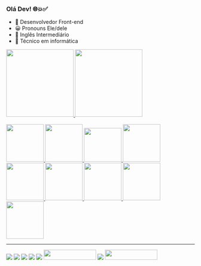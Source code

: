 ### Olá Dev! 🌐💥✅
- 🔭 Desenvolvedor Front-end
- 😀 Pronouns Ele/dele
- 🛑 Inglês Intermediário
- 🥇 Técnico em informática
<div>
   <a href="https://"luizhenrique449944">
    <img height="180em" src="https://github-readme-stats.vercel.app/api?username=luizhenrique449944&show_icons=true&theme=radical&include_all_commits=true&count_private=true"/>
    <img height="180em" src="https://github-readme-stats.vercel.app/api/top-langs/?username=luizhenrique449944&layout=compact&langs_count=16&theme=radical"/>
</div>
<div style="display: inline_block"><br>
    <img align="center alt="Luiz-HTML height="100" width="100" src="https://cdn.jsdelivr.net/gh/devicons/devicon/icons/html5/html5-original-wordmark.svg">
    <img align="center alt="Luiz-HTML height="100" width="100" src="https://cdn.jsdelivr.net/gh/devicons/devicon/icons/css3/css3-original-wordmark.svg">
    <img align="center alt="Luiz-HTML height="90" width="100" src="https://cdn.jsdelivr.net/gh/devicons/devicon/icons/javascript/javascript-original.svg">
    <img align="center alt="Luiz-HTML height="100" width="100" src="https://cdn.jsdelivr.net/gh/devicons/devicon/icons/git/git-original.svg">
    <img align="center alt="Luiz-HTML height="100" width="100" src="https://cdn.jsdelivr.net/gh/devicons/devicon/icons/amazonwebservices/amazonwebservices-plain-wordmark.svg">
    <img align="center alt="Luiz-HTML height="100" width="100" src="https://cdn.jsdelivr.net/gh/devicons/devicon/icons/nodejs/nodejs-plain.svg">
    <img align="center alt="Luiz-HTML height="100" width="100" src="https://cdn.jsdelivr.net/gh/devicons/devicon/icons/php/php-original.svg">
    <img align="center alt="Luiz-HTML height="100" width="100" src="https://cdn.jsdelivr.net/gh/devicons/devicon/icons/vuejs/vuejs-original-wordmark.svg">
    <img align="center alt="Luiz-HTML height="100" width="100" src="https://cdn.jsdelivr.net/gh/devicons/devicon/icons/docker/docker-original-wordmark.svg">
    <hr>
    <div>
        <a href="https://www.instagram.com/luizramos98/"><img src="https://img.shields.io/badge/Instagram-E4405F?style=for-the-badge&logo=instagram&logoColor=white" target="_blank"></a>
        <a href="https://www.linkedin.com/in/luiz-henrique-ramos-a7b997193/"><img src="https://img.shields.io/badge/LinkedIn-0077B5?style=for-the-badge&logo=linkedin&logoColor=white" target="_blank"></a>
        <a href="12997190026"><img src="https://img.shields.io/badge/Telegram-2CA5E0?style=for-the-badge&logo=telegram&logoColor=white" target="_blank"></a>
        <a href="https://github.com/luizhenrique449944?tab=repositories"><img src="https://img.shields.io/badge/GitHub-100000?style=for-the-badge&logo=github&logoColor=white" target="_blank"></a>
        <a href="https://www.facebook.com/luizhenrique.ramos.376/"><img src="https://img.shields.io/badge/Facebook-1877F2?style=for-the-badge&logo=facebook&logoColor=white" target="_blank"></a>
        <a href="https://br.pinterest.com/luizramos98/_saved/"><img src="https://aleen42.github.io/badges/src/pinterest.svg" target="_blank" height="27" width="140"></a>
        <a href="https://twitter.com/luizhen56479757
"><img src="https://img.shields.io/badge/Twitter-1DA1F2?style=for-the-badge&logo=twitter&logoColor=white"></a>
        <a href="12997190026"><img src="https://img.shields.io/badge/WhatsApp-25D366?style=for-the-badge&logo=whatsapp&logoColor=white" target="_blank" height="27" width="140"></a>
    </div>
    


